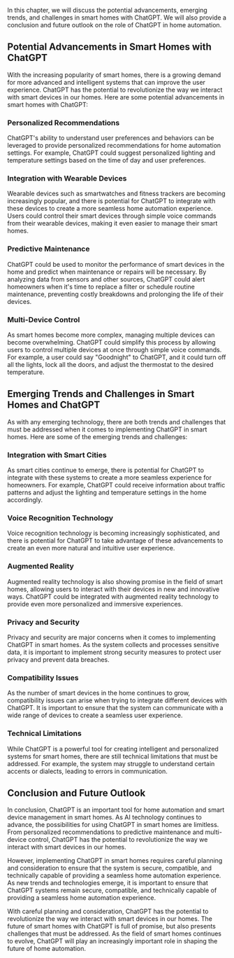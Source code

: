 
In this chapter, we will discuss the potential advancements, emerging trends, and challenges in smart homes with ChatGPT. We will also provide a conclusion and future outlook on the role of ChatGPT in home automation.

Potential Advancements in Smart Homes with ChatGPT
--------------------------------------------------

With the increasing popularity of smart homes, there is a growing demand for more advanced and intelligent systems that can improve the user experience. ChatGPT has the potential to revolutionize the way we interact with smart devices in our homes. Here are some potential advancements in smart homes with ChatGPT:

### Personalized Recommendations

ChatGPT's ability to understand user preferences and behaviors can be leveraged to provide personalized recommendations for home automation settings. For example, ChatGPT could suggest personalized lighting and temperature settings based on the time of day and user preferences.

### Integration with Wearable Devices

Wearable devices such as smartwatches and fitness trackers are becoming increasingly popular, and there is potential for ChatGPT to integrate with these devices to create a more seamless home automation experience. Users could control their smart devices through simple voice commands from their wearable devices, making it even easier to manage their smart homes.

### Predictive Maintenance

ChatGPT could be used to monitor the performance of smart devices in the home and predict when maintenance or repairs will be necessary. By analyzing data from sensors and other sources, ChatGPT could alert homeowners when it's time to replace a filter or schedule routine maintenance, preventing costly breakdowns and prolonging the life of their devices.

### Multi-Device Control

As smart homes become more complex, managing multiple devices can become overwhelming. ChatGPT could simplify this process by allowing users to control multiple devices at once through simple voice commands. For example, a user could say "Goodnight" to ChatGPT, and it could turn off all the lights, lock all the doors, and adjust the thermostat to the desired temperature.

Emerging Trends and Challenges in Smart Homes and ChatGPT
---------------------------------------------------------

As with any emerging technology, there are both trends and challenges that must be addressed when it comes to implementing ChatGPT in smart homes. Here are some of the emerging trends and challenges:

### Integration with Smart Cities

As smart cities continue to emerge, there is potential for ChatGPT to integrate with these systems to create a more seamless experience for homeowners. For example, ChatGPT could receive information about traffic patterns and adjust the lighting and temperature settings in the home accordingly.

### Voice Recognition Technology

Voice recognition technology is becoming increasingly sophisticated, and there is potential for ChatGPT to take advantage of these advancements to create an even more natural and intuitive user experience.

### Augmented Reality

Augmented reality technology is also showing promise in the field of smart homes, allowing users to interact with their devices in new and innovative ways. ChatGPT could be integrated with augmented reality technology to provide even more personalized and immersive experiences.

### Privacy and Security

Privacy and security are major concerns when it comes to implementing ChatGPT in smart homes. As the system collects and processes sensitive data, it is important to implement strong security measures to protect user privacy and prevent data breaches.

### Compatibility Issues

As the number of smart devices in the home continues to grow, compatibility issues can arise when trying to integrate different devices with ChatGPT. It is important to ensure that the system can communicate with a wide range of devices to create a seamless user experience.

### Technical Limitations

While ChatGPT is a powerful tool for creating intelligent and personalized systems for smart homes, there are still technical limitations that must be addressed. For example, the system may struggle to understand certain accents or dialects, leading to errors in communication.

Conclusion and Future Outlook
-----------------------------

In conclusion, ChatGPT is an important tool for home automation and smart device management in smart homes. As AI technology continues to advance, the possibilities for using ChatGPT in smart homes are limitless. From personalized recommendations to predictive maintenance and multi-device control, ChatGPT has the potential to revolutionize the way we interact with smart devices in our homes.

However, implementing ChatGPT in smart homes requires careful planning and consideration to ensure that the system is secure, compatible, and technically capable of providing a seamless home automation experience. As new trends and technologies emerge, it is important to ensure that ChatGPT systems remain secure, compatible, and technically capable of providing a seamless home automation experience.

With careful planning and consideration, ChatGPT has the potential to revolutionize the way we interact with smart devices in our homes. The future of smart homes with ChatGPT is full of promise, but also presents challenges that must be addressed. As the field of smart homes continues to evolve, ChatGPT will play an increasingly important role in shaping the future of home automation.
